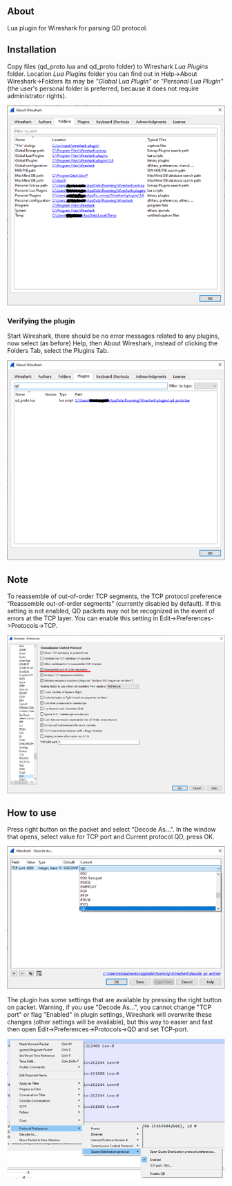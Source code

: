 ## About

Lua plugin for Wireshark for parsing QD protocol.

## Installation

Copy files (qd_proto.lua and qd_proto folder) to Wireshark *Lua Plugins* folder.
Location *Lua Plugins* folder you can find out in Help->About Wireshark->Folders
Its may be *"Global Lua Plugin"* or *"Personal Lua Plugin"* (the user's personal
folder is preferred, because it does not require administrator rights).

![About Wireshark](doc/img/wireshark_about.png?raw=true)

### Verifying the plugin

Start Wireshark, there should be no error messages related to any plugins, now
select (as before) Help, then About Wireshark, instead of clicking the Folders
Tab, select the Plugins Tab.

![Plugin](doc/img/wireshark_plugin.png?raw=true)

## Note

To reassemble of out-of-order TCP segments, the TCP protocol preference
“Reassemble out-of-order segments” (currently disabled by default). If this
setting is not enabled, QD packets may not be recognized in the event of errors
at the TCP layer. You can enable this setting in
Edit->Preferences->Protocols->TCP.

![Reassemble TCP](doc/img/wireshark_reassemble_tcp.png?raw=true)

## How to use

Press right button on the packet and select "Decode As...". In the window that
opens, select value for TCP port and Current protocol QD, press OK.

![Decode As...](doc/img/wireshark_decode_as.png?raw=true)

The plugin has some settings that are available by pressing the right button on
packet. Warning, if you use "Decode As...", you cannot change "TCP port" or flag
"Enabled" in plugin settings, Wireshark will overwrite these changes (other
settings will be available), but this way to easier and fast then open
Edit->Preferences->Protocols->QD and set TCP-port.

![Plugins preference](doc/img/wireshark_plugin_settings.png?raw=true)
